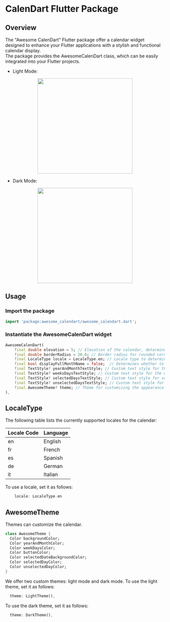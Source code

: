 # CalenDart Flutter Package

## Overview
The "Awesome CalenDart" Flutter package offer a calendar widget designed to enhance your Flutter applications with a stylish and functional calendar display. </br>
The package provides the AwesomeCalenDart class, which can be easily integrated into your Flutter projects.

* Light Mode:
<p align="center" width="100%">
    <img src="https://raw.githubusercontent.com/inesachour/awesome_calendart/master/images/lightmode.jpg" height="300">
</p>

* Dark Mode:
<p align="center" width="100%">
    <img src="https://raw.githubusercontent.com/inesachour/awesome_calendart/master/images/darkmode.jpg" height="300">
</p>

## Usage
### Import the package

```dart
import 'package:awesome_calendart/awesome_calendart.dart';
```

### Instantiate the AwesomeCalenDart widget

```dart
AwesomeCalenDart(
    final double elevation = 5; // Elevation of the calendar, determines the shadow depth
    final double borderRadius = 20.0; // Border radius for rounded corners of the calendar
    final LocaleType locale = LocaleType.en; // Locale type to determine the language
    final bool displayFullMonthName = false;  // Determines whether to display the full month name (e.g., "January" vs "Jan")
    final TextStyle? yearAndMonthTextStyle; // Custom text style for the year and month header
    final TextStyle? weeksDaysTextStyle; // Custom text style for the week days (e.g., Sun, Mon, Tue, etc.)
    final TextStyle? selectedDaysTextStyle; // Custom text style for selected days in the calendar
    final TextStyle? unselectedDaysTextStyle; // Custom text style for unselected days in the calendar
    final AwesomeTheme? theme; // Theme for customizing the appearance of the calendar
),
```

## LocaleType
The following table lists the currently supported locales for the calendar:

| Locale Code | Language         |
|-------------|------------------|
| en          | English          |
| fr          | French           |
| es          | Spanish          |
| de          | German           |
| it          | Italian          |

To use a locale, set it as follows:
```dart
    locale: LocaleType.en
```

## AwesomeTheme
Themes can customize the calendar.

```dart
class AwesomeTheme {
  Color backgroundColor;
  Color yearAndMonthColor;
  Color weekDaysColor;
  Color buttonColor;
  Color selectedDateBackgroundColor;
  Color selectedDayColor;
  Color unselectedDayColor;
}
```

We offer two custom themes: light mode and dark mode.
To use the light theme, set it as follows:
```dart
  theme: LightTheme(),
```

To use the dark theme, set it as follows:
```dart
  theme: DarkTheme(),
```
